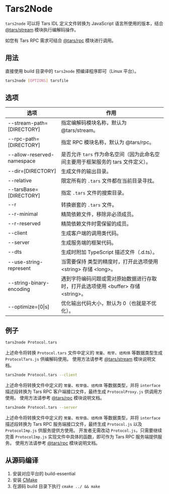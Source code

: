 # Tars2Node

`tars2node` 可以将 Tars IDL 定义文件转换为 JavaScript 语言所使用的版本，结合 [@tars/stream](https://www.npmjs.com/package/@tars/stream) 模块执行编解码操作。

如您有 Tars RPC 需求可结合 [@tars/rpc](https://www.npmjs.com/package/@tars/rpc) 模块进行调用。

## 用法

直接使用 build 目录中的 `tars2node` 预编译程序即可（Linux 平台）。

```bash
tars2node [OPTIONS] tarsfile
```

## 选项

| 选项 | 作用 |
| ------------- | ------------- |
| --stream-path=[DIRECTORY]  | 指定编解码模块名称，默认为 @tars/stream。 |
| --rpc-path=[DIRECTORY]     | 指定 RPC 模块名称，默认为 @tars/rpc。 |
| --allow-reserved-namespace | 是否允许 `tars` 作为命名空间（因为此命名空间主要用于框架服务的 tars 文件定义）。 |
| --dir=[DIRECTORY]          | 生成文件的输出目录。 |
| --relative                 | 限定所有的 `.tars` 文件都在当前目录寻找。|
| --tarsBase=[DIRECTORY]     | 指定 `.tars` 文件的搜索目录。|
| --r                        | 转换嵌套的 `.tars` 文件。|
| --r-minimal                | 精简依赖文件，移除非必须成员。|
| --r-reserved               | 精简依赖文件时需保留的成员。|
| --client                   | 生成客户端的调用类代码。|
| --server                   | 生成服务端的框架代码。|
| --dts                      | 生成时附加 TypeScript 描述文件（.d.ts）。|
| --use-string-represent     | 当需要保持 <long> 类型的精度时，打开此选项使用 \<string\> 存储 \<long\>。|
| --string-binary-encoding   | 遇到字符编码问题或需对原始数据进行存取时，打开此选项使用 \<buffer\> 存储 \<string\>。|
| --optimize=[0\|s]          | 优化输出代码大小，默认为 0（也就是不优化）。|

## 例子

```bash
tars2node Protocol.tars
```

上述命令将转换 `Protocol.tars` 文件中定义的 `常量`、`枚举`、`结构体` 等数据类型生成 `ProtocolTars.js` 供编解码使用。
使用方法请参考 [@tars/stream](https://www.npmjs.com/package/@tars/stream) 模块说明文档。

```bash
tars2node Protocol.tars --client
```

上述命令将转换文件中定义的 `常量`、`枚举值`、`结构体` 等数据类型，并将 `interface` 描述段转换为 Tars RPC 客户端接口文件，最终生成 `ProtocolProxy.js` 供调用方使用。
使用方法请参考 [@tars/rpc](https://www.npmjs.com/package/@tars/rpc) 模块说明文档。

```bash
tars2node Protocol.tars --server
```

上述命令将转换文件中定义的 `常量`、`枚举值`、`结构体` 等数据类型，并将 `interface` 描述段转换为 Tars RPC 服务端接口文件，最终生成 `Protocol.js` 以及 `ProtocolImp.js` 供服务提供方使用。
开发者无需改动 `Protocol.js`，只需要继续完善 `ProtocolImp.js` 实现文件中具体的函数，即可作为 Tars RPC 服务端提供服务。
使用方法请参考 [@tars/rpc](https://www.npmjs.com/package/@tars/rpc) 模块说明文档。

## 从源码编译

1. 安装对应平台的 build-essential
2. 安装 [CMake](https://cmake.org/)
3. 在源码 build 目录下执行 `cmake ../ && make`